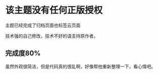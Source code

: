 # 该主题没有任何正版授权

主题已经完成了归档页面也标签云页面

技术强的自己修改，技术不好的请支持原作者。

## 完成度80%

虽然外观很简洁，但是代码真的很乱啊，好像帮他重新整理一下，看心情吧。